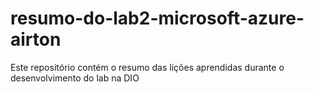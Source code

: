 # resumo-do-lab2-microsoft-azure-airton
Este repositório contém o resumo das lições aprendidas durante o desenvolvimento do lab na DIO
